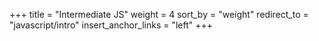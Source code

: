 +++
title = "Intermediate JS"
weight = 4
sort_by = "weight"
redirect_to = "javascript/intro"
insert_anchor_links = "left"
+++
